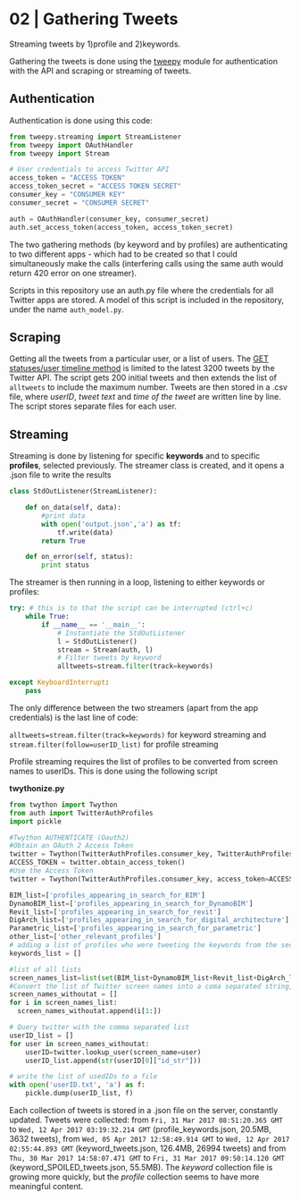 # 02 | Gathering Tweets
Streaming tweets by 1)profile and 2)keywords.

Gathering the tweets is done using the [tweepy](https://github.com/tweepy/tweepy) module for authentication with the API and scraping or streaming of tweets.

## Authentication

Authentication is done using this code:

```python
from tweepy.streaming import StreamListener
from tweepy import OAuthHandler
from tweepy import Stream

# User credentials to access Twitter API
access_token = "ACCESS TOKEN"
access_token_secret = "ACCESS TOKEN SECRET"
consumer_key = "CONSUMER KEY"
consumer_secret = "CONSUMER SECRET"

auth = OAuthHandler(consumer_key, consumer_secret)
auth.set_access_token(access_token, access_token_secret)
```

The two gathering methods (by keyword and by profiles) are authenticating to two different apps - which had to be created so that I could simultaneously make the calls (interfering calls using the same auth would return 420 error on one streamer).

Scripts in this repository use an auth.py file where the credentials for all Twitter apps are stored. A model of this script is included in the repository, under the name `auth_model.py`.

## Scraping

Getting all the tweets from a particular user, or a list of users.
The [GET statuses/user timeline method](https://dev.twitter.com/rest/reference/get/statuses/user_timeline) is limited to the latest 3200 tweets by the Twitter API.
The script gets 200 initial tweets and then extends the list of `alltweets` to include the maximum number. Tweets are then stored in a .csv file, where *userID*, *tweet text* and *time of the tweet* are written line by line. The script stores separate files for each user.

## Streaming

Streaming is done by listening for specific **keywords** and to specific **profiles**, selected previously. The streamer class is created, and it opens a .json file to write the results

```python
class StdOutListener(StreamListener):

    def on_data(self, data):
        #print data
        with open('output.json','a') as tf:
            tf.write(data)
        return True

    def on_error(self, status):
        print status
```

The streamer is then running in a loop, listening to either keywords or profiles:

```python
try: # this is to that the script can be interrupted (ctrl+c)
    while True:
        if __name__ == '__main__':
            # Instantiate the StdOutListener
            l = StdOutListener()
            stream = Stream(auth, l)
            # Filter tweets by keyword
            alltweets=stream.filter(track=keywords)

except KeyboardInterrupt:
    pass
```
The only difference between the two streamers (apart from the app credentials) is the last line of code:

`alltweets=stream.filter(track=keywords)` for keyword streaming and  `stream.filter(follow=userID_list)` for profile streaming

Profile streaming requires the list of profiles to be converted from screen names to userIDs. This is done using the following script

**twythonize.py**
```python
from twython import Twython
from auth import TwitterAuthProfiles
import pickle

#Twython AUTHENTICATE (Oauth2)
#Obtain an OAuth 2 Access Token
twitter = Twython(TwitterAuthProfiles.consumer_key, TwitterAuthProfiles.consumer_secret, oauth_version=2)
ACCESS_TOKEN = twitter.obtain_access_token()
#Use the Access Token
twitter = Twython(TwitterAuthProfiles.consumer_key, access_token=ACCESS_TOKEN)

BIM_list=['profiles_appearing_in_search_for_BIM']
DynamoBIM_list=['profiles_appearing_in_search_for_DynamoBIM']
Revit_list=['profiles_appearing_in_search_for_revit']
DigArch_list=['profiles_appearing_in_search_for_digital_architecture']
Parametric_list=['profiles_appearing_in_search_for_parametric']
other_list=['other_relevant_profiles']
# adding a list of profiles who were tweeting the keywords from the second stream
keywords_list = []

#list of all lists
screen_names_list=list(set(BIM_list+DynamoBIM_list+Revit_list+DigArch_list+Parametric_list+other_list+keywords_list))
#Convert the list of Twitter screen names into a coma separated string, removing @signs into a string
screen_names_withoutat = []
for i in screen_names_list:
  screen_names_withoutat.append(i[1:])

# Query twitter with the comma separated list
userID_list = []
for user in screen_names_withoutat:
    userID=twitter.lookup_user(screen_name=user)
    userID_list.append(str(userID[0]["id_str"]))

# write the list of usedIDs to a file
with open('userID.txt', 'a') as f:
    pickle.dump(userID_list, f)
```

Each collection of tweets is stored in a .json file on the server, constantly updated. Tweets were collected: from `Fri, 31 Mar 2017 08:51:20.365 GMT` to `Wed, 12 Apr 2017 03:19:32.214 GMT` (profile_keywords.json, 20.5MB, 3632 tweets), from `Wed, 05 Apr 2017 12:58:49.914 GMT` to `Wed, 12 Apr 2017 02:55:44.893 GMT` (keyword_tweets.json, 126.4MB, 26994 tweets) and from `Thu, 30 Mar 2017 14:58:07.471 GMT` to `Fri, 31 Mar 2017 09:50:14.120 GMT` (keyword_SPOILED_tweets.json, 55.5MB). The *keyword* collection file is growing more quickly, but the *profile* collection seems to have more meaningful content.
